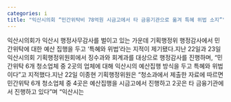 ```yaml
---
categories: i
title: "익산시의회 “민간위탁비 78억원 시금고에서 타 금융기관으로 옮겨 특혜 위법 소지”"
---
```

익산시의회가 익산시 행정사무감사를 벌이고 있는 가운데 기획행정위 행정감사에서 민간위탁에 대한 예산 집행을 두고 ‘특혜와 위법’라는 지적이 제기됐다.지난 22일과 23일 익산시의회 기획행정위원회에서 징수과와 회계과를 대상으로 행정감사를 진행하며, “민간위탁 6개 청소업체 중 2곳의 업체에 대해 익산시의 예산집행 방식을 두고 특혜와 위법이다”고 지적했다.지난 22일 이종현 기획행정위원은 “청소과에서 제출한 자료에 따르면 민간위탁 6개 청소업체 중 4곳은 예산집행을 시금고에서 진행하고 2곳은 타 금융기관에서 진행하고 있다”며 “익산시는